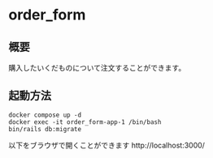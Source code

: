 # order_form

## 概要
購入したいくだものについて注文することができます。

## 起動方法
```
docker compose up -d
docker exec -it order_form-app-1 /bin/bash
bin/rails db:migrate
```

以下をブラウザで開くことができます
http://localhost:3000/